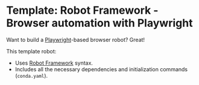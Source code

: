 # Template: Robot Framework - Browser automation with Playwright

Want to build a [Playwright](https://playwright.dev/)-based browser robot? Great!

This template robot:

- Uses [Robot Framework](https://robocorp.com/docs/languages-and-frameworks/robot-framework/basics) syntax.
- Includes all the necessary dependencies and initialization commands (`conda.yaml`).